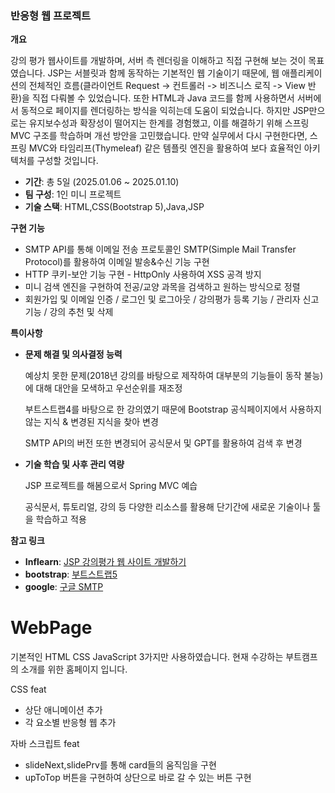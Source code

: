 ### 반응형 웹 프로젝트 



**개요**

강의 평가 웹사이트를 개발하며, 서버 측 렌더링을 이해하고 직접 구현해 보는 것이 목표였습니다. JSP는 서블릿과 함께 동작하는 기본적인 웹 
기술이기 때문에, 웹 애플리케이션의 전체적인 흐름(클라이언트 Request -> 컨트롤러 -> 비즈니스 로직 -> View 반환)을 직접 다뤄볼 수 있었습니다. 또한 HTML과 Java 코드를 함께 사용하면서 서버에서 동적으로 페이지를 렌더링하는 방식을 익히는데 도움이 되었습니다.
하지만 JSP만으로는 유지보수성과 확장성이 떨어지는 한계를 경험했고, 이를 해결하기 위해 스프링 MVC 구조를 학습하며 개선 방안을 고민했습니다. 만약 실무에서 다시 구현한다면, 스프링 MVC와 타임리프(Thymeleaf) 같은 템플릿 엔진을 활용하여 보다 효율적인 아키텍처를 구성할 것입니다. 


- **기간**: 총 5일  (2025.01.06 ~ 2025.01.10)
- **팀 구성**: 1인 미니 프로젝트 
- **기술 스택**: HTML,CSS(Bootstrap 5),Java,JSP 

**구현 기능**

- SMTP API를 통해 이메일 전송 프로토콜인 SMTP(Simple Mail Transfer Protocol)를 활용하여 이메일 발송&수신 기능 구현 
- HTTP 쿠키-보안 기능 구현 - HttpOnly 사용하여 XSS 공격 방지
- 미니 검색 엔진을 구현하여 전공/교양 과목을 검색하고 원하는 방식으로 정렬 
- 회원가입 및 이메일 인증 / 로그인 및 로그아웃 / 강의평가 등록 기능 / 관리자 신고 기능 / 강의 추천 및 삭제 


**특이사항**


- **문제 해결 및 의사결정 능력**
    
    예상치 못한 문제(2018년 강의를 바탕으로 제작하여 대부분의 기능들이 동작 불능)에 대해 대안을 모색하고 우선순위를 재조정
    
    부트스트랩4를 바탕으로 한 강의였기 때문에 Bootstrap 공식페이지에서 사용하지 않는 지식 & 변경된 지식을 찾아 변경 
    
    SMTP API의 버전 또한 변경되어 공식문서 및 GPT를 활용하여 검색 후 변경 
    
 
    
- **기술 학습 및 사후 관리 역량**

    JSP 프로젝트를 해봄으로서 Spring MVC 예습 
    
    공식문서, 튜토리얼, 강의 등 다양한 리소스를 활용해 단기간에 새로운 기술이나 툴을 학습하고 적용
    
    

**참고 링크**
- **Inflearn**: [JSP 강의평가 웹 사이트 개발하기](https://www.inflearn.com/course/%EA%B0%95%EC%9D%98%ED%8F%89%EA%B0%80-%EC%82%AC%EC%9D%B4%ED%8A%B8-jsp/dashboard)
- **bootstrap**: [부트스트랩5](https://getbootstrap.kr/)
- **google**: [구글 SMTP](https://support.google.com/a/answer/176600?hl=ko)

# WebPage
기본적인 HTML CSS JavaScript 3가지만 사용하였습니다. 현재 수강하는 부트캠프의 소개를 위한 홈페이지 입니다. 

CSS feat 
- 상단 애니메이션 추가
- 각 요소별 반응형 웹 추가
  
자바 스크립트 feat
- slideNext,slidePrv를 통해 card들의 움직임을 구현
- upToTop 버튼을 구현하여 상단으로 바로 갈 수 있는 버튼 구현 
